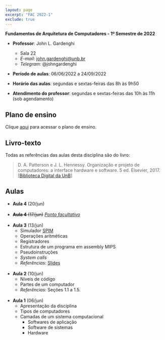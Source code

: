 ```yaml
---
layout: page
excerpt: "FAC 2022-1"
exclude: true
---
```


**Fundamentos de Arquitetura de Computadores - 1º Semestre de 2022**

* **Professor**: John L. Gardenghi
  + Sala 22
  + *E-mail*: john.gardenghi@unb.br
  + *Telegram*: @johngardenghi

* **Período de aulas**: 06/06/2022 a 24/09/2022
* **Horário das aulas**: segundas e sextas-feiras das 8h às 9h50
* **Atendimento do professor**: segundas e sextas-feiras das 10h às 11h (sob agendamento)

## Plano de ensino

Clique <a href="plano_fac_22_1.pdf" target="_blank">aqui</a> para acessar o plano de ensino.

## Livro-texto

Todas as referências das aulas desta disciplina são do livro:

> D. A. Patterson e J. L. Hennessy. Organização e projeto de computadores: a interface hardware e software. 5 ed. Elsevier, 2017. [<a href="https://integrada.minhabiblioteca.com.br/books/9788535287943" target="_blank">Biblioteca Digital da UnB</a>]

## Aulas
* **Aula 4** (20/jun)
<br /><br />
* ~~**Aula 4** (17/jun)~~ <a href="https://g1.globo.com/economia/noticia/2022/06/14/governo-inclui-17-de-junho-na-lista-de-pontos-facultativos-para-servidores-federais.ghtml" target="_blank">*Ponto facultativo*</a>
<br /><br />
* **Aula 3** (13/jun)
  + Simulador <a href="http://spimsimulator.sourceforge.net/" target="_blank">SPIM</a>
  + Operações aritméticas
  + Registradores
  + Estrutura de um programa em assembly MIPS
  + Pseudoinstruções
  + *System calls*
  + *Referências*: <a href="2_linguagem_montagem_aula-01.pdf" target="_blank">Slides</a>
<br /><br />
* **Aula 2** (10/jun)
  + Níveis de código
  + Partes de um computador
  + *Referências*: Seções 1.1 a 1.5.
<br /><br />
* **Aula 1** (06/jun)
  + Apresentação da disciplina
  + Tipos de computadores
  + Camadas de um sistema computacional
    + Softwares de aplicação
    + Software de sistemas
    + Hardware
